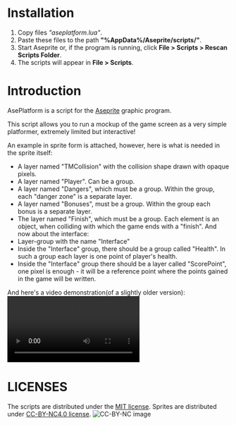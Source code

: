 # Installation
1. Copy files _"aseplatform.lua"_.
2. Paste these files to the path **"%AppData%/Aseprite/scripts/"**.
3. Start Aseprite or, if the program is running, click **File > Scripts > Rescan Scripts Folder**.
4. The scripts will appear in **File > Scripts**.

# Introduction
AsePlatform is a script for the [Aseprite](https://github.com/aseprite/aseprite) graphic program.

This script allows you to run a mockup of the game screen as a very simple platformer, extremely limited but interactive!

An example in sprite form is attached, however, here is what is needed in the sprite itself:
- A layer named "TMCollision" with the collision shape drawn with opaque pixels.
- A layer named "Player". Can be a group.
- A layer named "Dangers", which must be a group. Within the group, each "danger zone" is a separate layer.
- A layer named "Bonuses", must be a group. Within the group each bonus is a separate layer.
- The layer named "Finish", which must be a group. Each element is an object, when colliding with which the game ends with a "finish".
And now about the interface:
- Layer-group with the name "Interface"
- Inside the "Interface" group, there should be a group called "Health".  In such a group each layer is one point of player's health.
- Inside the "Interface" group there should be a layer called "ScorePoint", one pixel is enough - it will be a reference point where the points gained in the game will be written.

And here's a video demonstration(of a slightly older version):
![viddemo](video_demonstration.mp4)

# LICENSES
The scripts are distributed under the [MIT license](LICENSE).
Sprites are distributed under [CC-BY-NC4.0 license](https://creativecommons.org/licenses/by-nc/4.0/). ![CC-BY-NC image](https://i.creativecommons.org/l/by-nc/4.0/88x31.png)